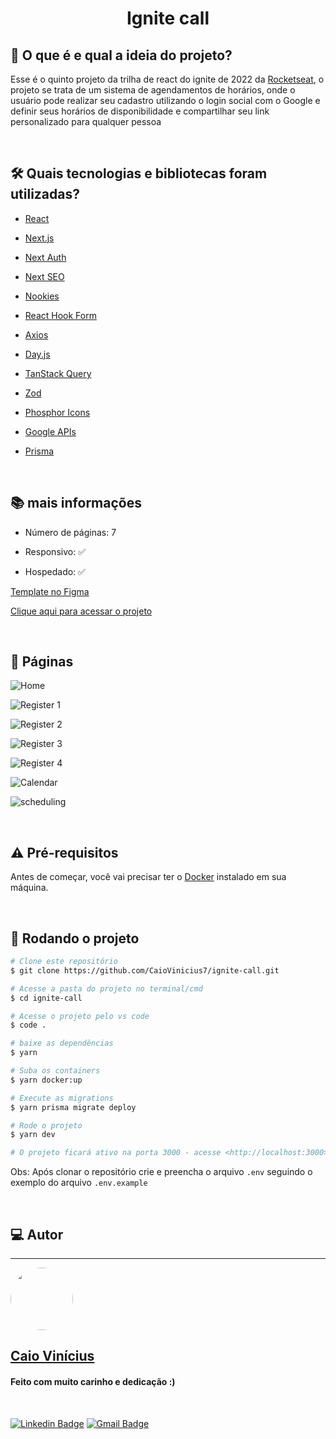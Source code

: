 <h1 align="center"> 
	Ignite call
</h1>

## 💭 O que é e qual a ideia do projeto?

Esse é o quinto projeto da trilha de react do ignite de 2022 da [Rocketseat](https://www.rocketseat.com.br/), o projeto se trata de um sistema de agendamentos de horários, onde o usuário pode realizar seu cadastro utilizando o login social com o Google e definir seus horários de disponibilidade e compartilhar seu link personalizado para qualquer pessoa

<br>

## 🛠 Quais tecnologias e bibliotecas foram utilizadas?

- [React](https://pt-br.reactjs.org/)

- [Next.js](https://nextjs.org/)

- [Next Auth](https://next-auth.js.org/)

- [Next SEO](https://github.com/garmeeh/next-seo#readme)

- [Nookies](https://github.com/maticzav/nookies#readme)

- [React Hook Form](https://react-hook-form.com/)

- [Axios](https://axios-http.com/ptbr/)

- [Day.js](https://https://day.js.org/.com/)

- [TanStack Query](https://tanstack.com/query/latest)

- [Zod](https://zod.dev/)

- [Phosphor Icons](https://phosphoricons.com/)

- [Google APIs](https://github.com/googleapis/google-api-nodejs-client#readme)

- [Prisma](https://www.prisma.io/)

<br>

## 📚 mais informações

- Número de páginas: 7

- Responsivo: ✅

- Hospedado: ✅

[Template no Figma](https://www.figma.com/file/3fjyeKSo0UiaygE0Zk7Eg9/Ignite-Call?node-id=0-1&t=xHSbiqR7IqSQbeOu-0)

[Clique aqui para acessar o projeto](https://ignite-call-nu-navy.vercel.app/)

<br>

## 📝 Páginas

![Home](https://i.imgur.com/dV3adAM.png)

![Register 1](https://i.imgur.com/YTr2vAp.png)

![Register 2](https://i.imgur.com/3k27S7a.png)

![Register 3](https://i.imgur.com/5qLRrGO.png)

![Register 4](https://i.imgur.com/iibDQqo.png)

![Calendar](https://i.imgur.com/jJGu7ns.png)

![scheduling](https://i.imgur.com/NI4ZT4C.png)

<br>

## ⚠ Pré-requisitos

Antes de começar, você vai precisar ter o [Docker](https://www.docker.com/get-started/) instalado em sua máquina.

<br>

## 🎲 Rodando o projeto

```bash
# Clone este repositório
$ git clone https://github.com/CaioVinicius7/ignite-call.git

# Acesse a pasta do projeto no terminal/cmd
$ cd ignite-call

# Acesse o projeto pelo vs code
$ code .

# baixe as dependências
$ yarn

# Suba os containers
$ yarn docker:up

# Execute as migrations
$ yarn prisma migrate deploy

# Rode o projeto
$ yarn dev

# O projeto ficará ativo na porta 3000 - acesse <http://localhost:3000>
```

Obs: Após clonar o repositório crie e preencha o arquivo `.env` seguindo o exemplo do arquivo `.env.example`

<br>

## 💻 Autor

---

<a href="https://www.facebook.com/caio.pereira.94695">
 <img style="border-radius: 50%;" src="https://avatars.githubusercontent.com/u/62827681?s=400&u=f0b18831e6690a901f956d637933b9ee2dca3104&v=4" width="100px;" alt=""/>
 <br>
 <h2><b>Caio Vinícius</b></h2></a>

<h4> Feito com muito carinho e dedicação :) </h4>

<br>

[![Linkedin Badge](https://img.shields.io/badge/-caio%20vinícius-blue?style=flat-square&logo=Linkedin&logoColor=white&link=https://www.linkedin.com/in/tgmarinho/)](https://www.linkedin.com/in/caio-vin%C3%ADcius-87a761200/)
[![Gmail Badge](https://img.shields.io/badge/-caio1525pereira@gmail.com-c14438?style=flat-square&logo=Gmail&logoColor=white&link=mailto:caio1525pereira@gmail.com)](mailto:caio1525pereira@gmail.com)
